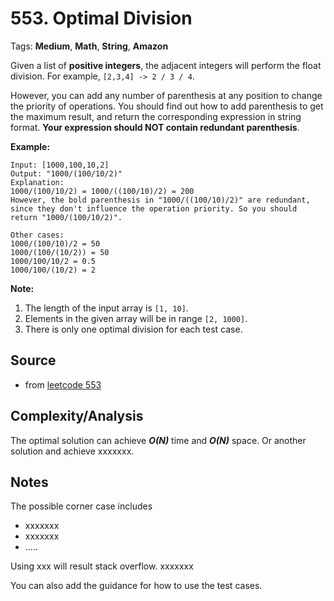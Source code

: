 [comment]: <> (This is a comment, it will not be included. For every question commit to the repository, you should put this readme file in the question/problem folder as a readme file, rename it to README.md)

# 553. Optimal Division
Tags: __Medium__, __Math__, __String__, __Amazon__

Given a list of __positive integers__, the adjacent integers will perform the float division. For example, `[2,3,4] -> 2 / 3 / 4`.

However, you can add any number of parenthesis at any position to change the priority of operations. You should find out how to add parenthesis to get the maximum result, and return the corresponding expression in string format. __Your expression should NOT contain redundant parenthesis__.

__Example:__
```
Input: [1000,100,10,2]
Output: "1000/(100/10/2)"
Explanation:
1000/(100/10/2) = 1000/((100/10)/2) = 200
However, the bold parenthesis in "1000/((100/10)/2)" are redundant,
since they don't influence the operation priority. So you should return "1000/(100/10/2)".

Other cases:
1000/(100/10)/2 = 50
1000/(100/(10/2)) = 50
1000/100/10/2 = 0.5
1000/100/(10/2) = 2
```
__Note:__
1. The length of the input array is `[1, 10]`.
2. Elements in the given array will be in range `[2, 1000]`.
3. There is only one optimal division for each test case.

## Source
[comment]: <> (brief intro to the source of this question. e.g.,)
* from [leetcode 553](https://www.google.com)

## Complexity/Analysis
The optimal solution can achieve ___O(N)___ time and ___O(N)___ space. Or another solution and achieve xxxxxxx.

## Notes
The possible corner case includes
* xxxxxxx
* xxxxxxx
* .....

Using xxx will result stack overflow. xxxxxxx

You can also add the guidance for how to use the test cases.
